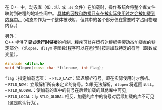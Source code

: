 
在 C++ 中，动态库（如 `.dll` 或 `.so` 文件）在加载时，操作系统会将整个库文件映射到进程的地址空间中。
<u>具体的函数和数据只有在被实际使用时才会被加载到内存中。</u>
(动态库作为一个整体被映射，但其中的各个部分仅在需要时才占用物理内存。)

另外：  
C++ 提供了**显式运行时链接**的机制，程序可以在运行时根据需要动态加载库的特定部分。(`dlopen`、`dlsym` 等函数)程序可以在运行时按需加载特定的符号（函数或变量）。

```cpp
#include <dlfcn.h>
void *dlopen(const char *filename, int flag);
```

`flag`：指定加载选项：
    - `RTLD_LAZY`：延迟解析符号，即在实际使用时才解析。  
    - `RTLD_NOW`：立即解析所有未定义的符号。如果无法解析，`dlopen` 将返回 `NULL`。  
    - `RTLD_GLOBAL`：使加载的库中的符号在后续加载的其他库中可见。  
    - `RTLD_LOCAL`：与 `RTLD_GLOBAL` 相反，加载的库中的符号对后续加载的库不可见（这是默认行为）。  